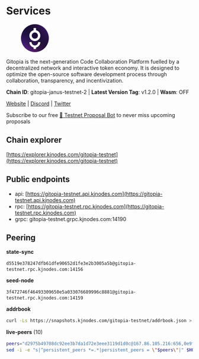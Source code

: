 # Services

<figure><img src="https://raw.githubusercontent.com/kj89/cosmos-images/main/logos/gitopia.png" alt=""><figcaption></figcaption></figure>

Gitopia is the next-generation Code Collaboration Platform fuelled by  a decentralized network and interactive token economy. It is designed  to optimize the open-source software development process through  collaboration, transparency, and incentivization.

**Chain ID**: gitopia-janus-testnet-2 | **Latest Version Tag**: v1.2.0 | **Wasm**: OFF

[Website](https://gitopia.com/) | [Discord](https://discord.gg/hFTXCGNYDZ) | [Twitter](https://twitter.com/gitopiaDAO)



Subscribe to our free [🤖 Testnet Proposal Bot](https://t.me/kjnodes_testnet_proposal_bot) to never miss upcoming proposals


## Chain explorer
[https://explorer.kjnodes.com/gitopia-testnet](https://explorer.kjnodes.com/gitopia-testnet)

## Public endpoints

* api: [https://gitopia-testnet.api.kjnodes.com](https://gitopia-testnet.api.kjnodes.com)
* rpc: [https://gitopia-testnet.rpc.kjnodes.com](https://gitopia-testnet.rpc.kjnodes.com)
* grpc: gitopia-testnet.grpc.kjnodes.com:14190

## Peering

**state-sync**

```text
d5519e378247dfb61dfe90652d1fe3e2b3005a5b@gitopia-testnet.rpc.kjnodes.com:14156
```

**seed-node**

```text
3f472746f46493309650e5a033076689996c8881@gitopia-testnet.rpc.kjnodes.com:14159
```

**addrbook**
```bash
curl -Ls https://snapshots.kjnodes.com/gitopia-testnet/addrbook.json > $HOME/.gitopia/config/addrbook.json
```

**live-peers** (10)
```bash
peers="d2975b49708dc92ee3b7da1d72e3eee3119d1d0c@167.86.105.216:656,0e9f303834a5d1f3be0babd5466725b3609ebc82@65.21.141.246:28656,9cd6d2477d278ef6ccffa5cc4e22fd0d9489cd23@85.10.199.157:34656,5f4aee494e44d65f31753d7122f074f27b3ed8a2@95.216.162.25:656,e17763e03ef6819b6f549b97abe9da7a1a7eeac8@164.68.121.241:656,95fbdc6d62be17db6688222b15b57d3e795ed07a@167.86.84.102:656,6e586e45f8a9d73333d24cd0fa7f64abc8be6d2b@65.108.226.183:11356,d5519e378247dfb61dfe90652d1fe3e2b3005a5b@65.109.68.190:14156,37c3d29df83da59e5a258d413e2f89365ab05711@85.239.243.12:656,7da6c90fe420bca73b5274884236134acf49d565@35.168.32.254:26656"
sed -i -e "s|^persistent_peers *=.*|persistent_peers = \"$peers\"|" $HOME/.gitopia/config/config.toml
```
